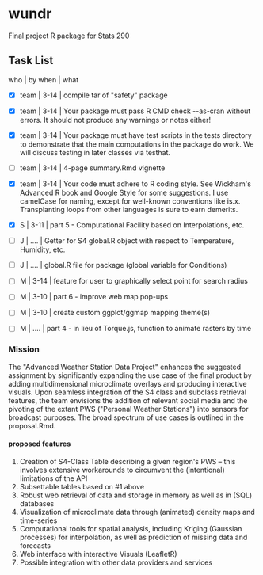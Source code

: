 # wundr
Final project R package for Stats 290

## Task List
 who | by when | what
- [x] team | 3-14 | compile tar of "safety" package
- [x] team | 3-14 | Your package must pass R CMD check --as-cran without errors. It should not produce any warnings or notes either!
- [x] team | 3-14 | Your package must have test scripts in the tests directory to demonstrate that the main computations in the package do work. We will discuss testing in later classes via testhat.
- [ ] team | 3-14 | 4-page summary.Rmd vignette
- [x] team | 3-14 | Your code must adhere to R coding style. See Wickham's Advanced R book and Google Style for some suggestions. I use camelCase for naming, except for well-known conventions like is.x. Transplanting loops from other languages is sure to earn demerits.
- [x] S    | 3-11 | part 5 - Computational Facility based on Interpolations, etc.
- [ ] J    | .... | Getter for S4 global.R object with respect to Temperature, Humidity, etc.
- [ ] J    | .... | global.R file for package (global variable for Conditions)
- [ ] M    | 3-14 | feature for user to graphically select point for search radius
- [ ] M    | 3-10 | part 6 - improve web map pop-ups
- [ ] M    | 3-10 | create custom ggplot/ggmap mapping theme(s)
- [ ] M    | .... | part 4 - in lieu of Torque.js, function to animate rasters by time


### Mission
The "Advanced Weather Station Data Project" enhances the suggested assignment by significantly expanding the use case of the final product by adding multidimensional microclimate overlays and producing interactive visuals.  Upon seamless integration of the S4 class and subclass retrieval features, the team envisions the addition of relevant social media and the pivoting of the extant PWS ("Personal Weather Stations") into sensors for broadcast purposes.  The broad spectrum of use cases is outlined in the proposal.Rmd.

#### proposed features

 1. Creation of S4-Class Table describing a given region's PWS – this involves extensive workarounds to circumvent the (intentional)   limitations of the API
 2. Subsettable tables based on #1 above
 3. Robust web retrieval of data and storage in memory as well as in (SQL) databases
 4. Visualization of microclimate data through (animated) density maps and time-series
 5. Computational tools for spatial analysis, including Kriging (Gaussian processes) for interpolation, as well as prediction of missing data and forecasts
 6. Web interface with interactive Visuals (LeafletR)
 7. Possible integration with other data providers and services
